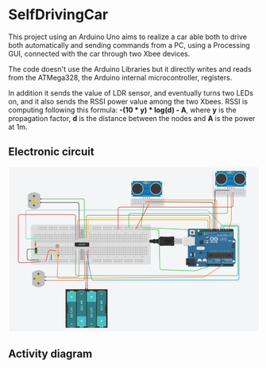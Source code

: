 # SelfDrivingCar
This project using an Arduino Uno aims to realize a car able both to drive both automatically and sending commands from a PC, using a Processing GUI, connected with the car through two Xbee devices.

The code doesn't use the Arduino Libraries but it directly writes and reads from the ATMega328, the Arduino internal microcontroller, registers. 

In addition it sends the value of LDR sensor, and eventually turns two LEDs on, and it also sends the RSSI power value among the two Xbees. RSSI is computing following this formula: **-(10 * у) * log(d) - A**, where **y** is the propagation factor, **d** is the distance between the nodes and **A** is the power at 1m.

## Electronic circuit
![foto](https://github.com/marcozecchini/SelfDrivingCar/blob/master/Images/Circuit.png)

## Activity diagram

